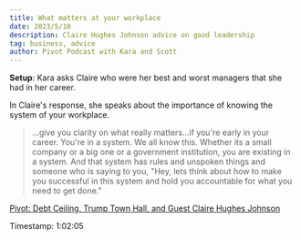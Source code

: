 ```yaml
---
title: What matters at your workplace
date: 2023/5/10
description: Claire Hughes Johnson advice on good leadership 
tag: business, advice
author: Pivot Podcast with Kara and Scott
---
```



**Setup**: Kara asks Claire who were her best and worst managers that she had in her career. 

In Claire's response, she speaks about the importance of knowing the system of your workplace.

>...give you clarity on what really matters...if you're early in your career. You're in a system. We all know this. Whether its a small company or a big one or a government institution, you are existing in a system. And that system has rules and unspoken things and someone who is saying to you, "Hey, lets think about how to make you successful in this system and hold you accountable for what you need to get done."

[Pivot: Debt Ceiling, Trump Town Hall, and Guest Claire Hughes Johnson](https://podcasts.apple.com/us/podcast/debt-ceiling-trump-town-hall-and-guest-claire-hughes/id1073226719?i=1000612308622) 

Timestamp: 1:02:05